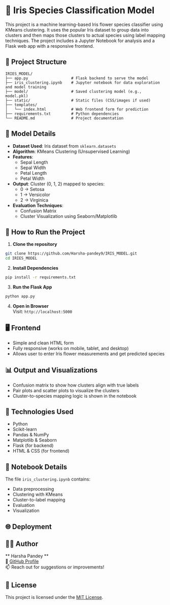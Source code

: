 # 🌸 Iris Species Classification Model

This project is a machine learning-based Iris flower species classifier using KMeans clustering. It uses the popular Iris dataset to group data into clusters and then maps those clusters to actual species using label mapping techniques. The project includes a Jupyter Notebook for analysis and a Flask web app with a responsive frontend.

## 📁 Project Structure

```
IRIES_MODEL/
├── app.py                   # Flask backend to serve the model
├── iris_clustering.ipynb    # Jupyter notebook for data exploration and model training
├── model/                   # Saved clustering model (e.g., model.pkl)
├── static/                  # Static files (CSS/images if used)
├── templates/
│   └── index.html           # Web frontend form for prediction
├── requirements.txt         # Python dependencies
└── README.md                # Project documentation
```

## 🧠 Model Details

- **Dataset Used**: Iris dataset from `sklearn.datasets`
- **Algorithm**: KMeans Clustering (Unsupervised Learning)
- **Features**:
  - Sepal Length
  - Sepal Width
  - Petal Length
  - Petal Width
- **Output**: Cluster (0, 1, 2) mapped to species:
  - 0 → Setosa
  - 1 → Versicolor
  - 2 → Virginica
- **Evaluation Techniques**:
  - Confusion Matrix
  - Cluster Visualization using Seaborn/Matplotlib

## 🚀 How to Run the Project

1. **Clone the repository**  
```bash
git clone https://github.com/Harsha-pandey9/IRIS_MODEL.git
cd IRIES_MODEL
```

2. **Install Dependencies**  
```bash
pip install -r requirements.txt
```

3. **Run the Flask App**  
```bash
python app.py
```

4. **Open in Browser**  
Visit: `http://localhost:5000`

## 🖥️ Frontend

- Simple and clean HTML form
- Fully responsive (works on mobile, tablet, and desktop)
- Allows user to enter Iris flower measurements and get predicted species

## 📊 Output and Visualizations

- Confusion matrix to show how clusters align with true labels
- Pair plots and scatter plots to visualize the clusters
- Cluster-to-species mapping logic is shown in the notebook

## 🔧 Technologies Used

- Python
- Scikit-learn
- Pandas & NumPy
- Matplotlib & Seaborn
- Flask (for backend)
- HTML & CSS (for frontend)

## 📓 Notebook Details

The file `iris_clustering.ipynb` contains:
- Data preprocessing
- Clustering with KMeans
- Cluster-to-label mapping
- Evaluation
- Visualization

## 🌐 Deployment


## 🧑‍💻 Author

** Harsha Pandey **  
🔗 [GitHub Profile](https://github.com/harsha-pandey9)  
📫 Reach out for suggestions or improvements!

## 📝 License

This project is licensed under the [MIT License](LICENSE).
